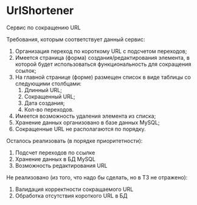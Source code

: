 # UrlShortener
Сервис по сокращению URL

Требования, которым соответствует данный сервис:
1. Организация переход по короткому URL с подсчетом переходов;
1. Имеется страница (форма) создания/редактирования элемента, в которой будет использоваться функциональность для сокращения ссылок;
1. На главной странице (форме) размещен список в виде таблицы со следующими столбцами:
    1. Длинный URL;
    1. Сокращенный URL;
    1. Дата создания;
    1. Кол-во переходов.
1. Имеется возможность удаления элемента из списка;
1. Хранение данных организовано в базе данных MySQL;
1. Сокращенные URL не располагаются по порядку.

Осталось реализовать (в порядке приоритетности):
1. Подсчет переходов по ссылке
1. Хранение данных в БД MySQL
1. Возможность редактирования URL

Не реализовано (из того, что надо бы сделать, но в ТЗ не отражено):
1. Валидация корректности сокращаемого URL
1. Обработка отсутствия короткого URL в БД
